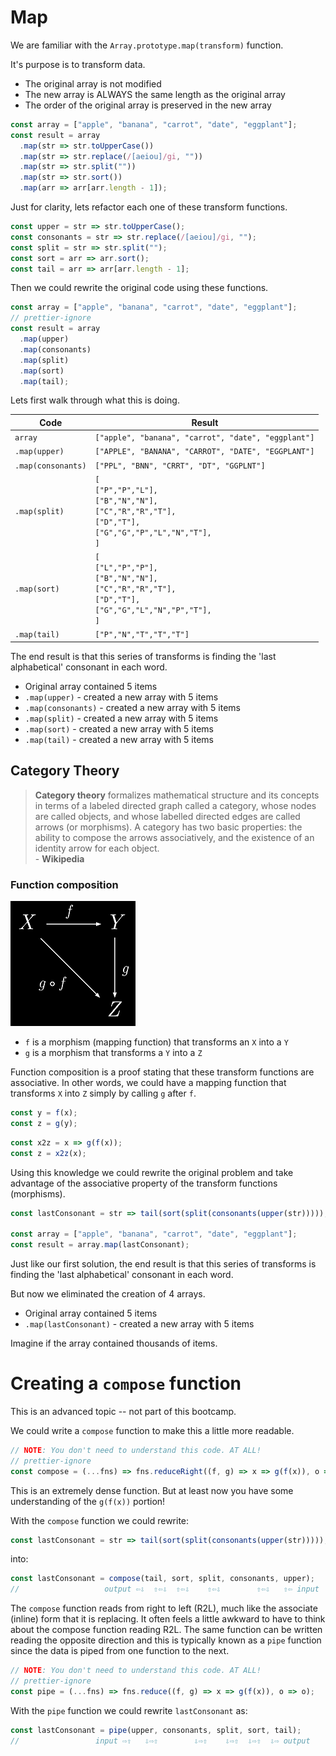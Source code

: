 # Map

We are familiar with the `Array.prototype.map(transform)` function.

It's purpose is to transform data.

- The original array is not modified
- The new array is ALWAYS the same length as the original array
- The order of the original array is preserved in the new array

```js
const array = ["apple", "banana", "carrot", "date", "eggplant"];
const result = array
  .map(str => str.toUpperCase())
  .map(str => str.replace(/[aeiou]/gi, ""))
  .map(str => str.split(""))
  .map(str => str.sort())
  .map(arr => arr[arr.length - 1]);
```

Just for clarity, lets refactor each one of these transform functions.

```js
const upper = str => str.toUpperCase();
const consonants = str => str.replace(/[aeiou]/gi, "");
const split = str => str.split("");
const sort = arr => arr.sort();
const tail = arr => arr[arr.length - 1];
```

Then we could rewrite the original code using these functions.

```js
const array = ["apple", "banana", "carrot", "date", "eggplant"];
// prettier-ignore
const result = array
  .map(upper)
  .map(consonants)
  .map(split)
  .map(sort)
  .map(tail);
```

Lets first walk through what this is doing.

| Code               | Result                                                                                                                     |
| ------------------ | -------------------------------------------------------------------------------------------------------------------------- |
| `array`            | `["apple", "banana", "carrot", "date", "eggplant"]`                                                                        |
| `.map(upper)`      | `["APPLE", "BANANA", "CARROT", "DATE", "EGGPLANT"]`                                                                        |
| `.map(consonants)` | `["PPL", "BNN", "CRRT", "DT", "GGPLNT"]`                                                                                   |
| `.map(split)`      | `[`<br>`["P","P","L"],`<br>`["B","N","N"],`<br>`["C","R","R","T"],`<br>`["D","T"],`<br>`["G","G","P","L","N","T"],`<br>`]` |
| `.map(sort)`       | `[`<br>`["L","P","P"],`<br>`["B","N","N"],`<br>`["C","R","R","T"],`<br>`["D","T"],`<br>`["G","G","L","N","P","T"],`<br>`]` |
| `.map(tail)`       | `["P","N","T","T","T"]`                                                                                                    |

The end result is that this series of transforms is finding the 'last alphabetical' consonant in each word.

- Original array contained 5 items
- `.map(upper)` - created a new array with 5 items
- `.map(consonants)` - created a new array with 5 items
- `.map(split)` - created a new array with 5 items
- `.map(sort)` - created a new array with 5 items
- `.map(tail)` - created a new array with 5 items

## Category Theory

> **Category theory** formalizes mathematical structure and its concepts in terms of a labeled directed graph called a category, whose nodes are called objects, and whose labelled directed edges are called arrows (or morphisms). A category has two basic properties: the ability to compose the arrows associatively, and the existence of an identity arrow for each object.<br>- **Wikipedia**

### Function composition

![](./01-map.md-compose.png)

- `f` is a morphism (mapping function) that transforms an `X` into a `Y`
- `g` is a morphism that transforms a `Y` into a `Z`

Function composition is a proof stating that these transform functions are associative. In other words, we could have a mapping function that transforms `X` into `Z` simply by calling `g` after `f`.

```js
const y = f(x);
const z = g(y);
```

```js
const x2z = x => g(f(x));
const z = x2z(x);
```

Using this knowledge we could rewrite the original problem and take advantage of the associative property of the transform functions (morphisms).

```js
const lastConsonant = str => tail(sort(split(consonants(upper(str)))));

const array = ["apple", "banana", "carrot", "date", "eggplant"];
const result = array.map(lastConsonant);
```

Just like our first solution, the end result is that this series of transforms is finding the 'last alphabetical' consonant in each word.

But now we eliminated the creation of 4 arrays.

- Original array contained 5 items
- `.map(lastConsonant)` - created a new array with 5 items

Imagine if the array contained thousands of items.

# Creating a `compose` function

This is an advanced topic -- not part of this bootcamp.

We could write a `compose` function to make this a little more readable.

```js
// NOTE: You don't need to understand this code. AT ALL!
// prettier-ignore
const compose = (...fns) => fns.reduceRight((f, g) => x => g(f(x)), o => o);
```

This is an extremely dense function. But at least now you have some understanding
of the `g(f(x))` portion!

With the `compose` function we could rewrite:

```js
const lastConsonant = str => tail(sort(split(consonants(upper(str)))));
```

into:

```js
const lastConsonant = compose(tail, sort, split, consonants, upper);
//                   output ⇦⇩  ⇧⇦⇩  ⇧⇦⇩    ⇧⇦⇩        ⇧⇦⇩   ⇧⇦ input
```

The `compose` function reads from right to left (R2L), much like the associate (inline) form that it is replacing. It often feels a little awkward to have to think about the compose function reading R2L. The same function can be written reading the opposite direction and this is typically known as a `pipe` function since the data is piped from one function to the next.

```js
// NOTE: You don't need to understand this code. AT ALL!
// prettier-ignore
const pipe = (...fns) => fns.reduce((f, g) => x => g(f(x)), o => o);
```

With the `pipe` function we could rewrite `lastConsonant` as:

```js
const lastConsonant = pipe(upper, consonants, split, sort, tail);
//                 input ⇨⇧   ⇩⇨⇧        ⇩⇨⇧    ⇩⇨⇧  ⇩⇨⇧  ⇩⇨ output
```
